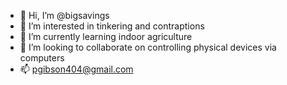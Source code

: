 - 👋 Hi, I’m @bigsavings
- 👀 I’m interested in tinkering and contraptions
- 🌱 I’m currently learning indoor agriculture
- 💞️ I’m looking to collaborate on controlling physical devices via computers
- 📫 pgibson404@gmail.com

<!---
bigsavings/bigsavings is a ✨ special ✨ repository because its `README.md` (this file) appears on your GitHub profile.
You can click the Preview link to take a look at your changes.
--->
